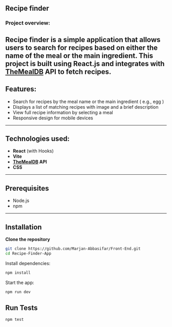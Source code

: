 ## Recipe finder

### Project overview: 
Recipe finder is a simple application that allows users to search for recipes based on either the name of the meal or the main ingredient. This project is built using React.js and integrates with [TheMealDB](https://www.themealdb.com/) API to fetch recipes.
---
## Features:
- Search for recipes by the meal name or the main ingredient ( e.g., egg )
- Displays a list of matching recipes with image and a brief description
- View full recipe information by selecting a meal
- Responsive design for mobile devices
---
## Technologies used:
- **React** (with Hooks)
- **Vite**
- **[TheMealDB](https://www.themealdb.com/) API**
- **CSS**
---

## Prerequisites
- Node.js  
- npm 
---
## Installation

  **Clone the repository**

```bash
git clone https://github.com/Marjan-Abbasifar/Front-End.git
cd Recipe-Finder-App
```
Install dependencies:
```bash
npm install
```
Start the app:
```bash
npm run dev
```
## Run Tests
```bash
npm test
```